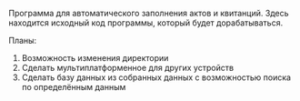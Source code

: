 Программа для автоматического заполнения актов и квитанций.
Здесь находится исходный код программы, который будет дорабатываться.

Планы:
1. Возможность изменения директории
2. Сделать мультиплатформенное для других устройств
3. Сделать базу данных из собранных данных с возможностью поиска по определённым данным
